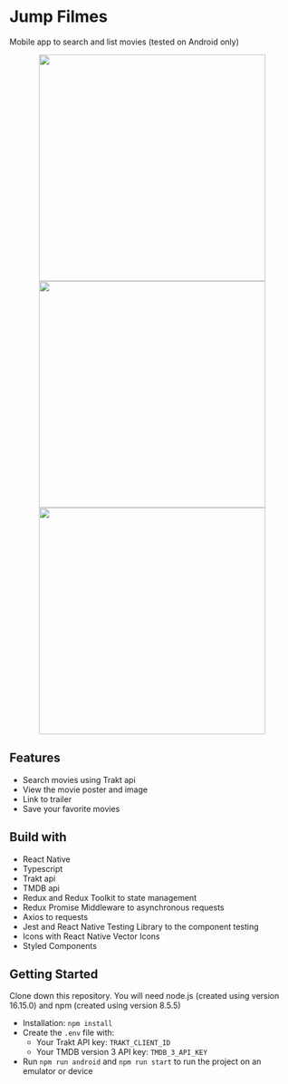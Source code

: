 # Jump Filmes

Mobile app to search and list movies (tested on Android only)

<p align=center>
<img src="https://user-images.githubusercontent.com/39566485/185141068-fd988dfb-dfdb-4e34-846e-a220266d0d2f.png" height="400">
<img src="https://user-images.githubusercontent.com/39566485/185132428-ea48e4d8-4204-4ac8-bb9f-1319701850b1.png" height="400">
<img src="https://user-images.githubusercontent.com/39566485/185141162-cdda8564-0c0d-4aed-9d18-73d4626d3ea6.png" height="400">
<p>


## Features

- Search movies using Trakt api
- View the movie poster and image
- Link to trailer
- Save your favorite movies

## Build with

- React Native
- Typescript
- Trakt api
- TMDB api
- Redux and Redux Toolkit to state management
- Redux Promise Middleware to asynchronous requests
- Axios to requests
- Jest and React Native Testing Library to the component testing
- Icons with React Native Vector Icons
- Styled Components

## Getting Started

Clone down this repository. You will need node.js (created using version 16.15.0) and npm (created using version 8.5.5)

- Installation: `npm install`
- Create the `.env` file with:
  - Your Trakt API key: `TRAKT_CLIENT_ID`
  - Your TMDB version 3 API key: `TMDB_3_API_KEY`
- Run `npm run android` and `npm run start` to run the project on an emulator or device
